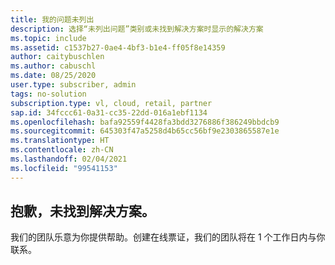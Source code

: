 ```yaml
---
title: 我的问题未列出
description: 选择“未列出问题”类别或未找到解决方案时显示的解决方案
ms.topic: include
ms.assetid: c1537b27-0ae4-4bf3-b1e4-ff05f8e14359
author: caitybuschlen
ms.author: cabuschl
ms.date: 08/25/2020
user.type: subscriber, admin
tags: no-solution
subscription.type: vl, cloud, retail, partner
sap.id: 34fccc61-0a31-cc35-22dd-016a1ebf1134
ms.openlocfilehash: bafa92559f4428fa3bdd3276886f386249bbdcb9
ms.sourcegitcommit: 645303f47a5258d4b65cc56bf9e2303865587e1e
ms.translationtype: HT
ms.contentlocale: zh-CN
ms.lasthandoff: 02/04/2021
ms.locfileid: "99541153"
---
```

## <a name="sorry-we-couldnt-find-a-solution-for-you"></a>抱歉，未找到解决方案。 

我们的团队乐意为你提供帮助。创建在线票证，我们的团队将在 1 个工作日内与你联系。 